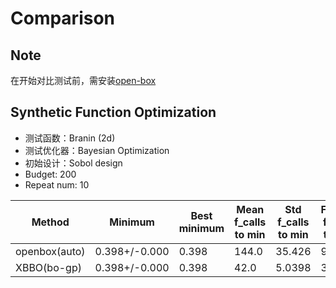 # Comparison

## Note

在开始对比测试前，需安装[open-box](https://github.com/thomas-young-2013/open-box)

## Synthetic Function Optimization

- 测试函数：Branin (2d)
- 测试优化器：Bayesian Optimization
- 初始设计：Sobol design
- Budget: 200
- Repeat num: 10

| Method        | Minimum       | Best minimum | Mean f_calls to min | Std f_calls to min | Fastest f_calls to min |
| ------------- | ------------- | ------------ | ------------------- | ------------------ | ---------------------- |
| openbox(auto) | 0.398+/-0.000 | 0.398        | 144.0               | 35.426             | 90                     |
| XBBO(bo-gp)   | 0.398+/-0.000 | 0.398        | 42.0                | 5.0398             | 30                     |

